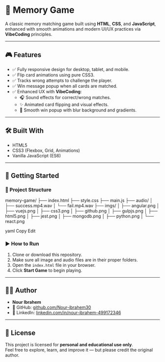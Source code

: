 # 🧠 Memory Game

A classic memory matching game built using **HTML**, **CSS**, and **JavaScript**, enhanced with smooth animations and modern UI/UX practices via **VibeCoding** principles.

---

## 🎮 Features

- ✅ Fully responsive design for desktop, tablet, and mobile.
- ✅ Flip card animations using pure CSS3.
- ✅ Tracks wrong attempts to challenge the player.
- ✅ Win message popup when all cards are matched.
- ✅ Enhanced UX with **VibeCoding**:
  - 🎧 Sound effects for correct/wrong matches.
  - ✨ Animated card flipping and visual effects.
  - 🎉 Smooth win popup with blur background and gradients.

---

## 🛠️ Built With

- HTML5
- CSS3 (Flexbox, Grid, Animations)
- Vanilla JavaScript (ES6)

---

## 🚀 Getting Started

### 📁 Project Structure

memory-game/
├── index.html
├── style.css
├── main.js
├── audio/
│ ├── success.mp4.wav
│ └── fail.mp4.wav
├── imgs/
│ ├── angular.png
│ ├── vuejs.png
│ ├── css3.png
│ ├── github.png
│ ├── gulpjs.png
│ ├── html5.png
│ ├── jest.png
│ ├── mongodb.png
│ ├── python.png
│ └── react.png

yaml
Copy
Edit

### ▶️ How to Run

1. Clone or download this repository.
2. Make sure all image and audio files are in their proper folders.
3. Open the `index.html` file in your browser.
4. Click **Start Game** to begin playing.

---

## 👨‍💻 Author

- **Nour Ibrahem**
- 🔗 GitHub: [github.com/Nour-ibrahem30](https://github.com/Nour-ibrahem30)
- 🔗 LinkedIn: [linkedin.com/in/nour-ibrahem-499172346](https://www.linkedin.com/in/nour-ibrahem-499172346)

---

## 📄 License

This project is licensed for **personal and educational use only**.  
Feel free to explore, learn, and improve it — but please credit the original author.
